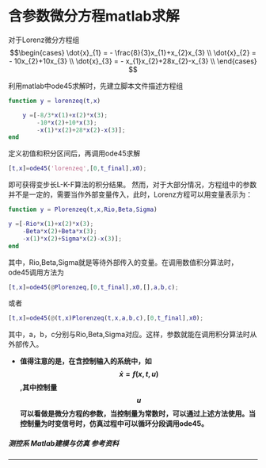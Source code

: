 # 含参数微分方程matlab求解

对于Lorenz微分方程组
$$\begin{cases}
\dot{x}_{1} = - \frac{8}{3}x_{1}+x_{2}x_{3} \\ 
\dot{x}_{2} = - 10x_{2}+10x_{3} \\ 
\dot{x}_{3} = - x_{1}x_{2}+28x_{2}-x_{3} \\ 
\end{cases} $$

利用matlab中ode45求解时，先建立脚本文件描述方程组
```matlab
function y = lorenzeq(t,x)

	y =[-8/3*x(1)+x(2)*x(3); 
	    -10*x(2)+10*x(3);
	    -x(1)*x(2)+28*x(2)-x(3)];
end
```
定义初值和积分区间后，再调用ode45求解
```matlab
[t,x]=ode45('lorenzeq',[0,t_final],x0);
```
即可获得变步长L-K-F算法的积分结果。
然而，对于大部分情况，方程组中的参数并不是一定的，需要当作外部变量传入，此时，Lorenz方程可以用变量表示为：
```matlab
function y = Plorenzeq(t,x,Rio,Beta,Sigma)

y =[-Rio*x(1)+x(2)*x(3); 
    -Beta*x(2)+Beta*x(3);
    -x(1)*x(2)+Sigma*x(2)-x(3)];
end
```
其中，Rio,Beta,Sigma就是等待外部传入的变量。在调用数值积分算法时，ode45调用方法为
```matlab
[t,x]=ode45(@Plorenzeq,[0,t_final],x0,[],a,b,c);
```
或者
```matlab
[t,x]=ode45(@(t,x)Plorenzeq(t,x,a,b,c),[0,t_final],x0);
```
其中，a，b，c分别与Rio,Beta,Sigma对应。这样，参数就能在调用积分算法时从外部传入。

- **值得注意的是，在含控制输入的系统中，如$$ \dot{x}=f\left ( x,t,u \right )$$,其中控制量$$u$$可以看做是微分方程的参数，当控制量为常数时，可以通过上述方法使用。当控制量为时变信号时，仿真过程中可以循环分段调用ode45。**




##### **测控系  Matlab建模与仿真 参考资料**


---

<script type="text/javascript" src="http://cdn.mathjax.org/mathjax/latest/MathJax.js?config=TeX-AMS-MML_HTMLorMML"> </script>
